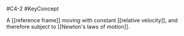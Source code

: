 #C4-2 
#KeyConcept 

A [[reference frame]] moving with constant [[relative velocity]], and therefore subject to [[Newton's laws of motion]].
